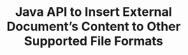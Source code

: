 ---
############################# Static ############################
layout: "auto-gen-gist"
draft: false
path: "assembly/java/document/xaml"
otherformats: PDF HTML XPS TIFF MHTML TXT EPUB SVG PS PCL XML OTT OXPS MD POT OTP DOC DOCX DOCM DOT DOTX DOTM RTF ODT OTT XLS XLT XLSX XLSM XLTX XLTM XLSB ODS PPT PPTX PPTM PPS PPSX PPSM  POTX POTM ODP EML EMLX MSG 

############################# Head ############################
head_title: "Java API: Add External Document’s Content to XAML File Formats"
head_description: "GroupDocs.Assembly Java API allows dynamic insertion of external document’s content to various file formats like PDF, DOCX, RTF, XLSX, CSV, PPTX, EML, MSG & more."

############################# Header ############################
title: "Java API to Insert External Document’s Content to Other Supported File Formats"
description: "GroupDocs.Assembly for Java provides features for inserting external document’s content to reports, emails & various supported file formats like PDF, DOC, DOCX, XLSX, CSV, PPTX, EML,  MSG & more."

######################### Download Button #######################
button:
    enable: true

############################# About ############################
about:
    enable: true
    title: "How to Insert External Document’s Content to Other Popular File Formats via Java?"
    content: |
       A document or file is an electronic copy or hard copy containing information that can be retrieved at some later stage by the user. According to Wikipedia a document can be structured, like tabular documents, lists, forms, or scientific chart, semi-structured like a book or a newspaper article, or unstructured like a handwritten note. GroupDocs.Assembly for Java is a very useful API that enables software developers to build powerful applications for document automation and reporting. It fully supports identifying and working with numerous document formats such as PDF, Microsoft Word, Excel worksheets, PowerPoint, , HTML, Outlook email and many more. It supports numerous advanced features for working with reports such as manipulating template elements, lists report, chart reports, table reports and so on. Moreover, The API also fully supports several advanced features related to documents content addition and modification, such as adding contents to a document page, inserting data to spreadsheet cells, contents replacement, adding contents to a presentation slide and many more. 

############################# content ############################
steps:
    enable: true
    block:
    - title_left: "Add External File Contents to Word Document via Java"
      content_left: |
       GroupDocs.Assembly Java API helps computer programmers to handle documents manipulation tasks inside their own Java apps. It fully supports file contents of an external document to various types of documents types. The following Java code example shows how to add the contents of outer file to a Word processing document with just a couple of lines of code. 

      title_right: "How to Insert  Document's Content to XAML File"
      content_right: |
        * Setting source document template
        * Setting destination document report 
        * Create an instance of [DocumentAssembler](https://apireference.groupdocs.com/assembly/java/com.groupdocs.assembly/DocumentAssembler) class 
        * Call [AssembleDocument](https://apireference.groupdocs.com/assembly/java/com.groupdocs.assembly/DocumentAssembler#assembleDocument-java.io.InputStream-java.io.OutputStream-com.groupdocs.assembly.LoadSaveOptions-com.groupdocs.assembly.DataSourceInfo...-) method to assemble document. It supports
          * The stream to read a template document from.
          * The stream to write a result document.
          * Specifies additional options for document loading and saving.
          *  Provides information on data source objects to be used.

      gisthash: "abb65f9e514add59870865121ed3c526"
      gistfile: "insert_documents_to_word_processing.java"

    - title_left: "Add External File's Contents to Email Messages via Java"
      content_left: |
       GroupDocs.Assembly Java API has included functionality for dynamic external document's content insertion to several popular documents file formats and email messages. The below java code shows how programmers can add outer document's content to their Email documents without any external application.

      title_right: "How to Add File's Contents to XAML Document"
      content_right: |
        * Setting source document template
        * Setting destination document report 
        * Create an instance of [DocumentAssembler](https://apireference.groupdocs.com/assembly/java/com.groupdocs.assembly/DocumentAssembler) class 
        * Call [AssembleDocument](https://apireference.groupdocs.com/assembly/java/com.groupdocs.assembly/DocumentAssembler#assembleDocument-java.io.InputStream-java.io.OutputStream-com.groupdocs.assembly.LoadSaveOptions-com.groupdocs.assembly.DataSourceInfo...-) method to assemble document. It supports
          * The stream to read a template document from.
          * The stream to write a result document.
          * Specifies additional options for document loading and saving.
          *  Provides information on data source objects to be used.

      gisthash: "b72d7608548993ffbe62f97c798ba021"
      gistfile: "Insert_dynamic_documents_to_emails.java"

    - title_left: "System Requirements"
      content_left: |
        GroupDocs.Assembly Java APIs are supported on all major platforms and operating systems. It can generate documents in Microsoft Word, Excel, PowerPoint, Outlook, OpenOffice & 50+ other formats. For complete system requirements guide, please visit [system requirements](https://docs.groupdocs.com/assembly/java/system-requirements/) Before executing the code below, please make sure that you have the following prerequisites installled on your system:
        * Operating Systems: Microsoft Windows, Linux, MacOS
        * Java Versions Support: J2SE 7.0 (1.7), J2SE 8.0 (1.8) or above
        * Get the latest version of GroupDocs.Assembly Java APIs from [Maven](https://mvnrepository.com/artifact/com.groupdocs/groupdocs-assembly/)
        
      title_right: "Why Use GroupDocs.Assembly"
      content_right: |
        * Create custom documents from templates.
        * Dynamically attach email attachments.
        * No additional software is required to create and automate documents.
        * Generates an output document based on the data source.
        * Dynamically insert out document content in report
        * Apply formula during spreadsheet assembly.
        * Provides support for Multiple data formats
        * Sequential data operations support. 

demos:
    enable: true
        

about_formats:
    enable: true


more_formats:
    enable: true


back_to_top:
    enable: true
---